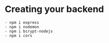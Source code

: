 # Creating your backend
    - npm i express
    - npm i nodemon     
    - npm i bcrypt-nodejs
    - npm i cors